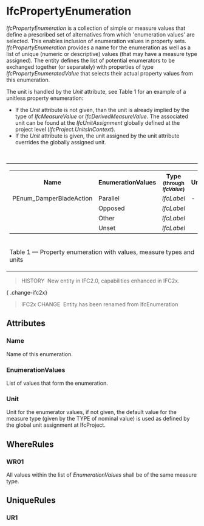 # IfcPropertyEnumeration

_IfcPropertyEnumeration_ is a collection of simple or measure values that define a prescribed set of alternatives from which 'enumeration values' are selected. This enables inclusion of enumeration values in property sets. _IfcPropertyEnumeration_ provides a name for the enumeration as well as a list of unique (numeric or descriptive) values (that may have a measure type assigned). The entity defines the list of potential enumerators to be exchanged together (or separately) with properties of type _IfcPropertyEnumeratedValue_ that selects their actual property values from this enumeration.

The unit is handled by the _Unit_ attribute, see Table 1 for an example of a unitless property enumeration:

* If the _Unit_ attribute is not given, than the unit is already implied by the type of _IfcMeasureValue_ or _IfcDerivedMeasureValue_. The associated unit can be found at the _IfcUnitAssignment_ globally defined at the project level (_IfcProject.UnitsInContext_).
*  If the _Unit_ attribute is given, the unit assigned by the unit attribute overrides the globally assigned unit.

&nbsp;

<table>
 <tr>
  <td>
   <table class="gridtable">
    <tr>
      <th width="30%"><b>Name</b></th>
      <th width="30%"><b>EnumerationValues</b></th>
      <th width="25%"><b>Type</b> <span style="font-size:smaller">(through <em>IfcValue</em>)</span></th>
      <th width="15%"><b>Unit</b></th>
    </tr>
    <tr>
      <td>PEnum_DamperBladeAction</td>
      <td>Parallel</td>
      <td><em>IfcLabel</em></td>
      <td>-</td>
    </tr>
    <tr>
      <td>&nbsp;</td>
      <td>Opposed</td>
      <td><em>IfcLabel</em></td>
      <td>&nbsp;</td>
    </tr>
    <tr>
      <td>&nbsp;</td>
      <td>Other</td>
      <td><em>IfcLabel</em></td>
      <td>&nbsp;</td>
    </tr>
    <tr>
      <td>&nbsp;</td>
      <td>Unset</td>
      <td><em>IfcLabel</em></td>
      <td>&nbsp;</td>
    </tr>
   </table>
  </td>
 </tr>
 <tr>
  <td><p class="table">Table 1 &mdash; Property enumeration with values, measure types and units</p></td>
 </tr>
</table>

> HISTORY&nbsp; New entity in IFC2.0, capabilities enhanced in IFC2x.

{ .change-ifc2x}
> IFC2x CHANGE&nbsp; Entity has been renamed from IfcEnumeration

## Attributes

### Name
Name of this enumeration.

### EnumerationValues
List of values that form the enumeration.

### Unit
Unit for the enumerator values, if not given, the default value for the measure type (given by the TYPE of nominal value) is used as defined by the global unit assignment at IfcProject.

## WhereRules

### WR01
All values within the list of _EnumerationValues_ shall be of the same measure type.

## UniqueRules

### UR1

